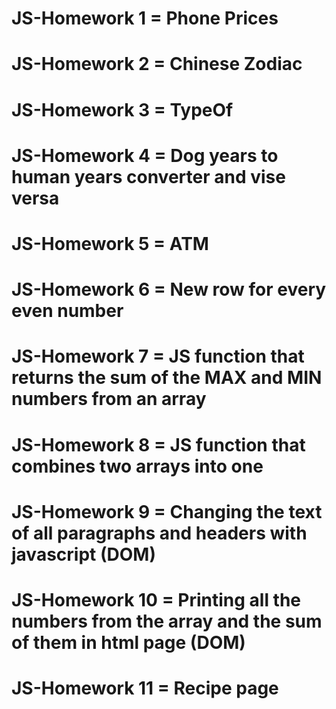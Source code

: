 # JS-Homework 1 = Phone Prices
# JS-Homework 2 = Chinese Zodiac
# JS-Homework 3 = TypeOf
# JS-Homework 4 = Dog years to human years converter and vise versa
# JS-Homework 5 = ATM
# JS-Homework 6 = New row for every even number
# JS-Homework 7 = JS function that returns the sum of the MAX and MIN numbers from an array
# JS-Homework 8 = JS function that combines two arrays into one
# JS-Homework 9 = Changing the text of all paragraphs and headers with javascript (DOM)
# JS-Homework 10 = Printing all the numbers from the array and the sum of them in html page (DOM)
# JS-Homework 11 = Recipe page
